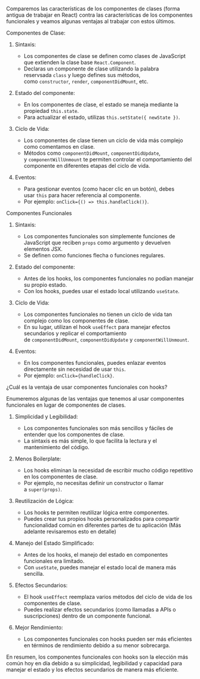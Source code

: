 Comparemos las características de los componentes de clases (forma antigua de trabajar en React) contra las características de los componentes funcionales y veamos algunas ventajas al trabajar con estos últimos.

Componentes de Clase:

1. Sintaxis:
    
    - Los componentes de clase se definen como clases de JavaScript que extienden la clase base `React.Component`.
    - Declaras un componente de clase utilizando la palabra reservsada `class` y luego defines sus métodos, como `constructor`, `render`, `componentDidMount`, etc.
2. Estado del componente:
    
    - En los componentes de clase, el estado se maneja mediante la propiedad `this.state`.
    - Para actualizar el estado, utilizas `this.setState({ newState })`.
3. Ciclo de Vida:
    
    - Los componentes de clase tienen un ciclo de vida más complejo como comentamos en clase.
    - Métodos como `componentDidMount`, `componentDidUpdate`, y `componentWillUnmount` te permiten controlar el comportamiento del componente en diferentes etapas del ciclo de vida.
4. Eventos:
    
    - Para gestionar eventos (como hacer clic en un botón), debes usar `this` para hacer referencia al componente.
    - Por ejemplo: `onClick={() => this.handleClick()}`.

Componentes Funcionales

1. Sintaxis:
    
    - Los componentes funcionales son simplemente funciones de JavaScript que reciben `props` como argumento y devuelven elementos JSX.
    - Se definen como funciones flecha o funciones regulares.
2. Estado del componente:
    
    - Antes de los hooks, los componentes funcionales no podían manejar su propio estado.
    - Con los hooks, puedes usar el estado local utilizando `useState`.
3. Ciclo de Vida:
    
    - Los componentes funcionales no tienen un ciclo de vida tan complejo como los componentes de clase.
    - En su lugar, utilizan el hook `useEffect` para manejar efectos secundarios y replicar el comportamiento de `componentDidMount`, `componentDidUpdate` y `componentWillUnmount`.
4. Eventos:
    
    - En los componentes funcionales, puedes enlazar eventos directamente sin necesidad de usar `this`.
    - Por ejemplo: `onClick={handleClick}`.

¿Cuál es la ventaja de usar componentes funcionales con hooks?

Enumeremos algunas de las ventajas que tenemos al usar componentes funcionales en lugar de componentes de clases.

1. Simplicidad y Legibilidad:
    
    - Los componentes funcionales son más sencillos y fáciles de entender que los componentes de clase.
    - La sintaxis es más simple, lo que facilita la lectura y el mantenimiento del código.
2. Menos Boilerplate:
    
    - Los hooks eliminan la necesidad de escribir mucho código repetitivo en los componentes de clase.
    - Por ejemplo, no necesitas definir un constructor o llamar a `super(props)`.
3. Reutilización de Lógica:
    
    - Los hooks te permiten reutilizar lógica entre componentes.
    - Puedes crear tus propios hooks personalizados para compartir funcionalidad común en diferentes partes de tu aplicación (Más adelante revisaremos esto en detalle)
4. Manejo del Estado Simplificado:
    
    - Antes de los hooks, el manejo del estado en componentes funcionales era limitado.
    - Con `useState`, puedes manejar el estado local de manera más sencilla.
5. Efectos Secundarios:
    
    - El hook `useEffect` reemplaza varios métodos del ciclo de vida de los componentes de clase.
    - Puedes realizar efectos secundarios (como llamadas a APIs o suscripciones) dentro de un componente funcional.
6. Mejor Rendimiento:
    
    - Los componentes funcionales con hooks pueden ser más eficientes en términos de rendimiento debido a su menor sobrecarga.

En resumen, los componentes funcionales con hooks son la elección más común hoy en día debido a su simplicidad, legibilidad y capacidad para manejar el estado y los efectos secundarios de manera más eficiente.